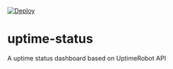 [![Deploy](https://www.herokucdn.com/deploy/button.svg)](https://dashboard.heroku.com/new?template=https://github.com/51sec/uptime-status/master)



# uptime-status
 A uptime status dashboard based on UptimeRobot API
